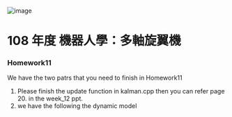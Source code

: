 ![image](https://github.com/Robotics-Aerial-Robots/Homework6/blob/master/Figures/LOGO%20%E4%B8%AD%E8%8B%B1%E6%96%87%E6%A9%AB.png)
# 108 年度 機器人學：多軸旋翼機 

### Homework11
We have the two patrs that you need to finish in Homework11

1. Please finish the update function in kalman.cpp then you can refer page 20. in the week_12 ppt.
2. we have the following the dynamic model

